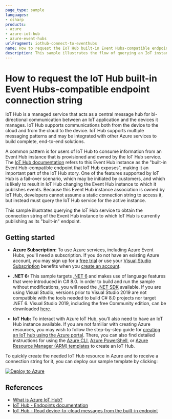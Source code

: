 ```yaml
---
page_type: sample
languages:
- csharp
products:
- azure
- azure-iot-hub
- azure-event-hubs
urlFragment: iothub-connect-to-eventhubs
name: How to request the IoT Hub built-in Event Hubs-compatible endpoint connection string
description: This sample illustrates the flow of querying an IoT instance to obtain a connection string that can be used with the Event Hub instance to which IoT Hub is currently publishing as its "built-in" endpoint.
---
```

# How to request the IoT Hub built-in Event Hubs-compatible endpoint connection string

IoT Hub is a managed service that acts as a central message hub for bi-directional communication between an IoT application and the devices it manages. IoT Hub supports communications both from the device to the cloud and from the cloud to the device. IoT Hub supports multiple messaging patterns and may be integrated with other Azure services to build complete, end-to-end solutions.

A common pattern is for users of IoT Hub to consume information from an Event Hub instance that is provisioned and owned by the IoT Hub service. The [IoT Hub documentation](https://docs.microsoft.com/azure/iot-hub/iot-hub-devguide-endpoints) refers to this Event Hub instance as the "built-in Event Hub-compatible endpoint that IoT Hub exposes", making it an important part of the IoT Hub story.  One of the features supported by IoT Hub is a fail-over scenario, which may be initiated by customers, and which is likely to result in IoT Hub changing the Event Hub instance to which it publishes events. Because this Event Hub instance association is owned by IoT Hub, developers cannot assume a static connection string to access it, but instead must query the IoT Hub service for the active instance.

This sample illustrates querying the IoT Hub service to obtain the connection string of the Event Hub instance to which IoT Hub is currently publishing as its "built-in" endpoint.

## Getting started

- **Azure Subscription:**  To use Azure services, including Azure Event Hubs, you'll need a subscription.  If you do not have an existing Azure account, you may sign up for a [free trial](https://azure.microsoft.com/free/dotnet/) or use your [Visual Studio Subscription](https://visualstudio.microsoft.com/subscriptions/) benefits when you [create an account](https://azure.microsoft.com/account).

- **.NET 6:** This sample targets [.NET 6](https://docs.microsoft.com/dotnet/standard/frameworks#how-to-specify-target-frameworks) and makes use of language features that were introduced in C# 8.0.  In order to build and run the sample without modifications, you will need the [.NET SDK](https://dotnet.microsoft.com/download) available.  If you are using Visual Studio, versions prior to Visual Studio 2019 are not compatible with the tools needed to build C# 8.0 projects nor target .NET 6.  Visual Studio 2019, including the free Community edition, can be downloaded [here](https://visualstudio.microsoft.com/vs/).

- **IoT Hub:** To interact with Azure IoT Hub, you'll also need to have an IoT Hub instance available.  If you are not familiar with creating Azure resources, you may wish to follow the step-by-step guide for [creating an IoT hub using the Azure portal](https://docs.microsoft.com/azure/iot-hub/iot-hub-create-through-portal).  There, you can also find detailed instructions for using the [Azure CLI](https://docs.microsoft.com/azure/iot-hub/iot-hub-create-using-cli), [Azure PowerShell](https://docs.microsoft.com/azure/iot-hub/iot-hub-create-using-powershell), or [Azure Resource Manager (ARM) templates](https://docs.microsoft.com/azure/iot-hub/iot-hub-rm-template-powershell) to create an IoT Hub.

To quickly create the needed IoT Hub resource in Azure and to receive a connection string for it, you can deploy our sample template by clicking:

[![Deploy to Azure](https://aka.ms/deploytoazurebutton)](https://portal.azure.com/#create/Microsoft.Template/uri/https%3A%2F%2Fgithub.com%2FAzure%2Fazure-sdk-for-net%2Ftree%2Fmaster%2Fsamples%2F%2Fiothub-connect-to-eventhubs%2Fsample-resources.json)

## References

- [What is Azure IoT Hub?](https://docs.microsoft.com/azure/iot-hub/about-iot-hub)
- [IoT Hub - Endpoints documentation](https://docs.microsoft.com/azure/iot-hub/iot-hub-devguide-endpoints)
- [IoT Hub - Read device-to-cloud messages from the built-in endpoint](https://docs.microsoft.com/azure/iot-hub/iot-hub-devguide-messages-read-builtin)
